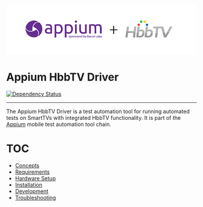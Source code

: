 ![Appium HbbTV Driver](/docs/assets/appium-hbbtv-driver.png)

Appium HbbTV Driver
===================

[![Dependency Status](https://www.versioneye.com/user/projects/58b987e62ff6830042beedd8/badge.svg?style=flat-square)](https://www.versioneye.com/user/projects/58b987e62ff6830042beedd8)

***

The Appium HbbTV Driver is a test automation tool for running automated tests on SmartTVs with
integrated HbbTV functionality. It is part of the [Appium](https://github.com/appium/appium)
mobile test automation tool chain.

# TOC

- [Concepts](/docs/concept.md)
- [Requirements](/docs/requirements.md)
- [Hardware Setup](/docs/setup.md)
- [Installation](/docs/installation.md)
- [Development](/docs/development.md)
- [Troubleshooting](/docs/troubleshooting.md)

